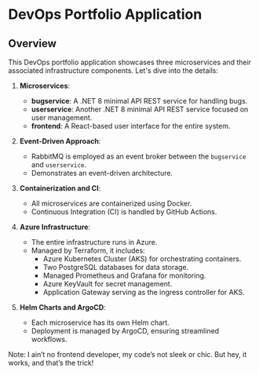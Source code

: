 # DevOps Portfolio Application

## Overview
This DevOps portfolio application showcases three microservices and their associated infrastructure components. Let's dive into the details:

1. **Microservices**:
   - **bugservice**: A .NET 8 minimal API REST service for handling bugs.
   - **userservice**: Another .NET 8 minimal API REST service focused on user management.
   - **frontend**: A React-based user interface for the entire system.

2. **Event-Driven Approach**:
   - RabbitMQ is employed as an event broker between the `bugservice` and `userservice`.
   - Demonstrates an event-driven architecture.

3. **Containerization and CI**:
   - All microservices are containerized using Docker.
   - Continuous Integration (CI) is handled by GitHub Actions.

4. **Azure Infrastructure**:
   - The entire infrastructure runs in Azure.
   - Managed by Terraform, it includes:
     - Azure Kubernetes Cluster (AKS) for orchestrating containers.
     - Two PostgreSQL databases for data storage.
     - Managed Prometheus and Grafana for monitoring.
     - Azure KeyVault for secret management.
     - Application Gateway serving as the ingress controller for AKS.

5. **Helm Charts and ArgoCD**:
   - Each microservice has its own Helm chart.
   - Deployment is managed by ArgoCD, ensuring streamlined workflows.

Note: I ain’t no frontend developer, my code’s not sleek or chic. But hey, it works, and that’s the trick! 